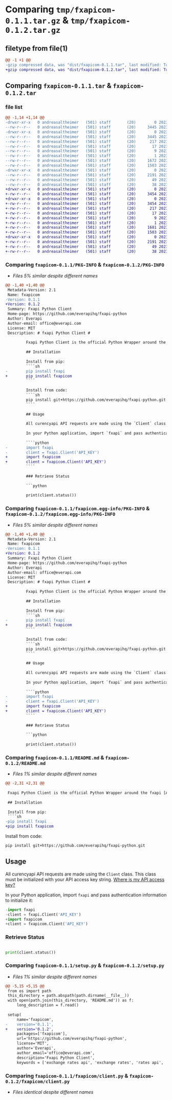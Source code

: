 # Comparing `tmp/fxapicom-0.1.1.tar.gz` & `tmp/fxapicom-0.1.2.tar.gz`

## filetype from file(1)

```diff
@@ -1 +1 @@
-gzip compressed data, was "dist/fxapicom-0.1.1.tar", last modified: Tue May 23 12:59:47 2023, max compression
+gzip compressed data, was "dist/fxapicom-0.1.2.tar", last modified: Tue May 23 13:02:04 2023, max compression
```

## Comparing `fxapicom-0.1.1.tar` & `fxapicom-0.1.2.tar`

### file list

```diff
@@ -1,14 +1,14 @@
-drwxr-xr-x   0 andreasaltheimer   (501) staff       (20)        0 2023-05-23 12:59:47.000000 fxapicom-0.1.1/
--rw-r--r--   0 andreasaltheimer   (501) staff       (20)     3445 2023-05-23 12:59:47.000000 fxapicom-0.1.1/PKG-INFO
-drwxr-xr-x   0 andreasaltheimer   (501) staff       (20)        0 2023-05-23 12:59:47.000000 fxapicom-0.1.1/fxapicom.egg-info/
--rw-r--r--   0 andreasaltheimer   (501) staff       (20)     3445 2023-05-23 12:59:47.000000 fxapicom-0.1.1/fxapicom.egg-info/PKG-INFO
--rw-r--r--   0 andreasaltheimer   (501) staff       (20)      217 2023-05-23 12:59:47.000000 fxapicom-0.1.1/fxapicom.egg-info/SOURCES.txt
--rw-r--r--   0 andreasaltheimer   (501) staff       (20)       17 2023-05-23 12:59:47.000000 fxapicom-0.1.1/fxapicom.egg-info/requires.txt
--rw-r--r--   0 andreasaltheimer   (501) staff       (20)        9 2023-05-23 12:59:47.000000 fxapicom-0.1.1/fxapicom.egg-info/top_level.txt
--rw-r--r--   0 andreasaltheimer   (501) staff       (20)        1 2023-05-23 12:59:47.000000 fxapicom-0.1.1/fxapicom.egg-info/dependency_links.txt
--rw-r--r--   0 andreasaltheimer   (501) staff       (20)     1672 2023-05-23 12:52:59.000000 fxapicom-0.1.1/README.md
--rw-r--r--   0 andreasaltheimer   (501) staff       (20)     1503 2023-05-23 12:59:45.000000 fxapicom-0.1.1/setup.py
-drwxr-xr-x   0 andreasaltheimer   (501) staff       (20)        0 2023-05-23 12:59:47.000000 fxapicom-0.1.1/fxapicom/
--rw-r--r--   0 andreasaltheimer   (501) staff       (20)     2191 2023-05-23 12:53:16.000000 fxapicom-0.1.1/fxapicom/client.py
--rw-r--r--   0 andreasaltheimer   (501) staff       (20)       49 2023-05-23 12:58:49.000000 fxapicom-0.1.1/fxapicom/__init__.py
--rw-r--r--   0 andreasaltheimer   (501) staff       (20)       38 2023-05-23 12:59:47.000000 fxapicom-0.1.1/setup.cfg
+drwxr-xr-x   0 andreasaltheimer   (501) staff       (20)        0 2023-05-23 13:02:04.000000 fxapicom-0.1.2/
+-rw-r--r--   0 andreasaltheimer   (501) staff       (20)     3454 2023-05-23 13:02:04.000000 fxapicom-0.1.2/PKG-INFO
+drwxr-xr-x   0 andreasaltheimer   (501) staff       (20)        0 2023-05-23 13:02:04.000000 fxapicom-0.1.2/fxapicom.egg-info/
+-rw-r--r--   0 andreasaltheimer   (501) staff       (20)     3454 2023-05-23 13:02:04.000000 fxapicom-0.1.2/fxapicom.egg-info/PKG-INFO
+-rw-r--r--   0 andreasaltheimer   (501) staff       (20)      217 2023-05-23 13:02:04.000000 fxapicom-0.1.2/fxapicom.egg-info/SOURCES.txt
+-rw-r--r--   0 andreasaltheimer   (501) staff       (20)       17 2023-05-23 13:02:04.000000 fxapicom-0.1.2/fxapicom.egg-info/requires.txt
+-rw-r--r--   0 andreasaltheimer   (501) staff       (20)        9 2023-05-23 13:02:04.000000 fxapicom-0.1.2/fxapicom.egg-info/top_level.txt
+-rw-r--r--   0 andreasaltheimer   (501) staff       (20)        1 2023-05-23 13:02:04.000000 fxapicom-0.1.2/fxapicom.egg-info/dependency_links.txt
+-rw-r--r--   0 andreasaltheimer   (501) staff       (20)     1681 2023-05-23 13:01:40.000000 fxapicom-0.1.2/README.md
+-rw-r--r--   0 andreasaltheimer   (501) staff       (20)     1503 2023-05-23 13:02:00.000000 fxapicom-0.1.2/setup.py
+drwxr-xr-x   0 andreasaltheimer   (501) staff       (20)        0 2023-05-23 13:02:04.000000 fxapicom-0.1.2/fxapicom/
+-rw-r--r--   0 andreasaltheimer   (501) staff       (20)     2191 2023-05-23 12:53:16.000000 fxapicom-0.1.2/fxapicom/client.py
+-rw-r--r--   0 andreasaltheimer   (501) staff       (20)       49 2023-05-23 12:58:49.000000 fxapicom-0.1.2/fxapicom/__init__.py
+-rw-r--r--   0 andreasaltheimer   (501) staff       (20)       38 2023-05-23 13:02:04.000000 fxapicom-0.1.2/setup.cfg
```

### Comparing `fxapicom-0.1.1/PKG-INFO` & `fxapicom-0.1.2/PKG-INFO`

 * *Files 5% similar despite different names*

```diff
@@ -1,40 +1,40 @@
 Metadata-Version: 2.1
 Name: fxapicom
-Version: 0.1.1
+Version: 0.1.2
 Summary: Fxapi Python Client
 Home-page: https://github.com/everapihq/fxapi-python
 Author: Everapi
 Author-email: office@everapi.com
 License: MIT
 Description: # fxapi Python Client #
         
         Fxapi Python Client is the official Python Wrapper around the fxapi [API](https://fxapi.com/).
         
         ## Installation
         
         Install from pip:
         ````sh
-        pip install fxapi
+        pip install fxapicom
         ````
         
         Install from code:
         ````sh
         pip install git+https://github.com/everapihq/fxapi-python.git
         ````
         
         ## Usage
         
         All curencyapi API requests are made using the `Client` class. This class must be initialized with your API access key string. [Where is my API access key?](https://app.fxapi.com/dashboard)
         
         In your Python application, import `fxapi` and pass authentication information to initialize it:
         
         ````python
-        import fxapi
-        client = fxapi.Client('API_KEY')
+        import fxapicom
+        client = fxapicom.Client('API_KEY')
         ````
         
         ### Retrieve Status
         
         ```python
         
         print(client.status())
```

### Comparing `fxapicom-0.1.1/fxapicom.egg-info/PKG-INFO` & `fxapicom-0.1.2/fxapicom.egg-info/PKG-INFO`

 * *Files 5% similar despite different names*

```diff
@@ -1,40 +1,40 @@
 Metadata-Version: 2.1
 Name: fxapicom
-Version: 0.1.1
+Version: 0.1.2
 Summary: Fxapi Python Client
 Home-page: https://github.com/everapihq/fxapi-python
 Author: Everapi
 Author-email: office@everapi.com
 License: MIT
 Description: # fxapi Python Client #
         
         Fxapi Python Client is the official Python Wrapper around the fxapi [API](https://fxapi.com/).
         
         ## Installation
         
         Install from pip:
         ````sh
-        pip install fxapi
+        pip install fxapicom
         ````
         
         Install from code:
         ````sh
         pip install git+https://github.com/everapihq/fxapi-python.git
         ````
         
         ## Usage
         
         All curencyapi API requests are made using the `Client` class. This class must be initialized with your API access key string. [Where is my API access key?](https://app.fxapi.com/dashboard)
         
         In your Python application, import `fxapi` and pass authentication information to initialize it:
         
         ````python
-        import fxapi
-        client = fxapi.Client('API_KEY')
+        import fxapicom
+        client = fxapicom.Client('API_KEY')
         ````
         
         ### Retrieve Status
         
         ```python
         
         print(client.status())
```

### Comparing `fxapicom-0.1.1/README.md` & `fxapicom-0.1.2/README.md`

 * *Files 1% similar despite different names*

```diff
@@ -2,31 +2,31 @@
 
 Fxapi Python Client is the official Python Wrapper around the fxapi [API](https://fxapi.com/).
 
 ## Installation
 
 Install from pip:
 ````sh
-pip install fxapi
+pip install fxapicom
 ````
 
 Install from code:
 ````sh
 pip install git+https://github.com/everapihq/fxapi-python.git
 ````
 
 ## Usage
 
 All curencyapi API requests are made using the `Client` class. This class must be initialized with your API access key string. [Where is my API access key?](https://app.fxapi.com/dashboard)
 
 In your Python application, import `fxapi` and pass authentication information to initialize it:
 
 ````python
-import fxapi
-client = fxapi.Client('API_KEY')
+import fxapicom
+client = fxapicom.Client('API_KEY')
 ````
 
 ### Retrieve Status
 
 ```python
 
 print(client.status())
```

### Comparing `fxapicom-0.1.1/setup.py` & `fxapicom-0.1.2/setup.py`

 * *Files 1% similar despite different names*

```diff
@@ -5,15 +5,15 @@
 from os import path
 this_directory = path.abspath(path.dirname(__file__))
 with open(path.join(this_directory, 'README.md')) as f:
     long_description = f.read()
 
 setup(
     name='fxapicom',
-    version='0.1.1',
+    version='0.1.2',
     packages=['fxapicom'],
     url='https://github.com/everapihq/fxapi-python',
     license='MIT',
     author='Everapi',
     author_email='office@everapi.com',
     description='Fxapi Python Client',
     keywords = ['exchange rates api', 'exchange rates', 'rates api', 'fxapi'],
```

### Comparing `fxapicom-0.1.1/fxapicom/client.py` & `fxapicom-0.1.2/fxapicom/client.py`

 * *Files identical despite different names*

